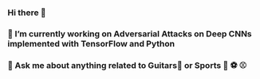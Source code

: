 ### Hi there 👋
### 🔭 I’m currently working on Adversarial Attacks on Deep CNNs implemented with TensorFlow and Python
### 💬 Ask me about anything related to Guitars🎸 or Sports 🏈 ⚽ ⚾ 
<!--
**VyasKP7/VyasKP7** is a ✨ _special_ ✨ repository because its `README.md` (this file) appears on your GitHub profile.

Here are some ideas to get you started:


- 🌱 I’m currently learning ...
- 👯 I’m looking to collaborate on ...
- 🤔 I’m looking for help with ...

- 📫 How to reach me: ...

- ⚡ Fun fact: ...
-->
